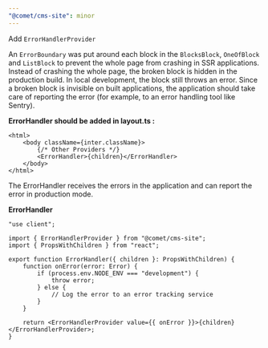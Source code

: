 ```yaml
---
"@comet/cms-site": minor
---
```


Add `ErrorHandlerProvider`

An `ErrorBoundary` was put around each block in the `BlocksBlock`, `OneOfBlock` and `ListBlock` to prevent the whole page from crashing in SSR applications. Instead of crashing the whole page, the broken block is hidden in the production build. In local development, the block still throws an error. Since a broken block is invisible on built applications, the application should take care of reporting the error (for example, to an error handling tool like Sentry).

**ErrorHandler should be added in layout.ts :**

```tsx
<html>
    <body className={inter.className}>
        {/* Other Providers */}
        <ErrorHandler>{children}</ErrorHandler>
    </body>
</html>
```

The ErrorHandler receives the errors in the application and can report the error in production mode.

**ErrorHandler**

```tsx
"use client";

import { ErrorHandlerProvider } from "@comet/cms-site";
import { PropsWithChildren } from "react";

export function ErrorHandler({ children }: PropsWithChildren) {
    function onError(error: Error) {
        if (process.env.NODE_ENV === "development") {
            throw error;
        } else {
            // Log the error to an error tracking service
        }
    }

    return <ErrorHandlerProvider value={{ onError }}>{children}</ErrorHandlerProvider>;
}
```
